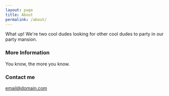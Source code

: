 ```yaml
---
layout: page
title: About
permalink: /about/
---
```


What up! We're two cool dudes looking for other cool dudes to party in our party mansion. 

### More Information

You know, the more you know.

### Contact me

[email@domain.com](mailto:email@domain.com)